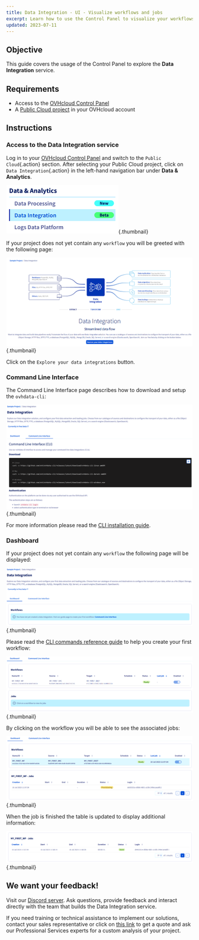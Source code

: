```yaml
---
title: Data Integration - UI - Visualize workflows and jobs
excerpt: Learn how to use the Control Panel to visualize your workflows and jobs
updated: 2023-07-11
---
```


## Objective

This guide covers the usage of the Control Panel to explore the **Data Integration** service.

## Requirements

- Access to the [OVHcloud Control Panel](https://ca.ovh.com/auth/?action=gotomanager&from=https://www.ovh.com/ca/en/&ovhSubsidiary=ca)
- A [Public Cloud project](https://www.ovhcloud.com/en-ca/public-cloud/) in your OVHcloud account

## Instructions

### Access to the Data Integration service

Log in to your [OVHcloud Control Panel](https://ca.ovh.com/auth/?action=gotomanager&from=https://www.ovh.com/ca/en/&ovhSubsidiary=ca) and switch to the `Public Cloud`{.action} section. After selecting your Public Cloud project, click on `Data Integration`{.action} in the left-hand navigation bar under **Data & Analytics**.

![image](images/01_menu.png){.thumbnail}

If your project does not yet contain any `workflow` you will be greeted with the following page:

![image](images/02_empty_status.png){.thumbnail}

Click on the `Explore your data integrations` button.

### Command Line Interface

The Command Line Interface page describes how to download and setup the `ovhdata-cli`:

![image](images/03_cli.png){.thumbnail}

For more information please read the [CLI installation guide](/pages/public_cloud/data_analytics/data_integration/guide_01_cli_installation).

### Dashboard

If your project does not yet contain any `workflow` the following page will be displayed:

![image](images/04_no_workflow.png){.thumbnail}

Please read the [CLI commands reference guide](/pages/public_cloud/data_analytics/data_integration/guide_02_cli_commands_reference) to help you create your first workflow:

![image](images/05_workflow_ready.png){.thumbnail}

By clicking on the workflow you will be able to see the associated jobs:

![image](images/06_job_provisioning.png){.thumbnail}

When the job is finished the table is updated to display additional information:

![image](images/07_job_done.png){.thumbnail}

## We want your feedback!

Visit our [Discord server](https://discord.gg/ovhcloud). Ask questions, provide feedback and interact directly with the team that builds the Data Integration service.

If you need training or technical assistance to implement our solutions, contact your sales representative or click on [this link](https://www.ovhcloud.com/en-ca/professional-services/) to get a quote and ask our Professional Services experts for a custom analysis of your project.
